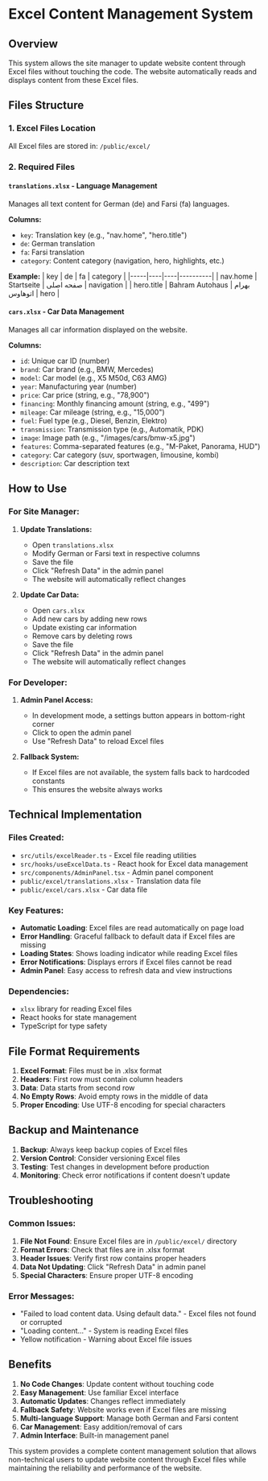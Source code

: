 # Excel Content Management System

## Overview

This system allows the site manager to update website content through Excel files without touching the code. The website automatically reads and displays content from these Excel files.

## Files Structure

### 1. Excel Files Location

All Excel files are stored in: `/public/excel/`

### 2. Required Files

#### `translations.xlsx` - Language Management

Manages all text content for German (de) and Farsi (fa) languages.

**Columns:**

- `key`: Translation key (e.g., "nav.home", "hero.title")
- `de`: German translation
- `fa`: Farsi translation
- `category`: Content category (navigation, hero, highlights, etc.)

**Example:**
| key | de | fa | category |
|-----|----|----|----------|
| nav.home | Startseite | صفحه اصلی | navigation |
| hero.title | Bahram Autohaus | بهرام اتوهاوس | hero |

#### `cars.xlsx` - Car Data Management

Manages all car information displayed on the website.

**Columns:**

- `id`: Unique car ID (number)
- `brand`: Car brand (e.g., BMW, Mercedes)
- `model`: Car model (e.g., X5 M50d, C63 AMG)
- `year`: Manufacturing year (number)
- `price`: Car price (string, e.g., "78,900")
- `financing`: Monthly financing amount (string, e.g., "499")
- `mileage`: Car mileage (string, e.g., "15,000")
- `fuel`: Fuel type (e.g., Diesel, Benzin, Elektro)
- `transmission`: Transmission type (e.g., Automatik, PDK)
- `image`: Image path (e.g., "/images/cars/bmw-x5.jpg")
- `features`: Comma-separated features (e.g., "M-Paket, Panorama, HUD")
- `category`: Car category (suv, sportwagen, limousine, kombi)
- `description`: Car description text

## How to Use

### For Site Manager:

1. **Update Translations:**
   - Open `translations.xlsx`
   - Modify German or Farsi text in respective columns
   - Save the file
   - Click "Refresh Data" in the admin panel
   - The website will automatically reflect changes

2. **Update Car Data:**
   - Open `cars.xlsx`
   - Add new cars by adding new rows
   - Update existing car information
   - Remove cars by deleting rows
   - Save the file
   - Click "Refresh Data" in the admin panel
   - The website will automatically reflect changes

### For Developer:

1. **Admin Panel Access:**
   - In development mode, a settings button appears in bottom-right corner
   - Click to open the admin panel
   - Use "Refresh Data" to reload Excel files

2. **Fallback System:**
   - If Excel files are not available, the system falls back to hardcoded constants
   - This ensures the website always works

## Technical Implementation

### Files Created:

- `src/utils/excelReader.ts` - Excel file reading utilities
- `src/hooks/useExcelData.ts` - React hook for Excel data management
- `src/components/AdminPanel.tsx` - Admin panel component
- `public/excel/translations.xlsx` - Translation data file
- `public/excel/cars.xlsx` - Car data file

### Key Features:

- **Automatic Loading**: Excel files are read automatically on page load
- **Error Handling**: Graceful fallback to default data if Excel files are missing
- **Loading States**: Shows loading indicator while reading Excel files
- **Error Notifications**: Displays errors if Excel files cannot be read
- **Admin Panel**: Easy access to refresh data and view instructions

### Dependencies:

- `xlsx` library for reading Excel files
- React hooks for state management
- TypeScript for type safety

## File Format Requirements

1. **Excel Format**: Files must be in .xlsx format
2. **Headers**: First row must contain column headers
3. **Data**: Data starts from second row
4. **No Empty Rows**: Avoid empty rows in the middle of data
5. **Proper Encoding**: Use UTF-8 encoding for special characters

## Backup and Maintenance

1. **Backup**: Always keep backup copies of Excel files
2. **Version Control**: Consider versioning Excel files
3. **Testing**: Test changes in development before production
4. **Monitoring**: Check error notifications if content doesn't update

## Troubleshooting

### Common Issues:

1. **File Not Found**: Ensure Excel files are in `/public/excel/` directory
2. **Format Errors**: Check that files are in .xlsx format
3. **Header Issues**: Verify first row contains proper headers
4. **Data Not Updating**: Click "Refresh Data" in admin panel
5. **Special Characters**: Ensure proper UTF-8 encoding

### Error Messages:

- "Failed to load content data. Using default data." - Excel files not found or corrupted
- "Loading content..." - System is reading Excel files
- Yellow notification - Warning about Excel file issues

## Benefits

1. **No Code Changes**: Update content without touching code
2. **Easy Management**: Use familiar Excel interface
3. **Automatic Updates**: Changes reflect immediately
4. **Fallback Safety**: Website works even if Excel files are missing
5. **Multi-language Support**: Manage both German and Farsi content
6. **Car Management**: Easy addition/removal of cars
7. **Admin Interface**: Built-in management panel

This system provides a complete content management solution that allows non-technical users to update website content through Excel files while maintaining the reliability and performance of the website.
